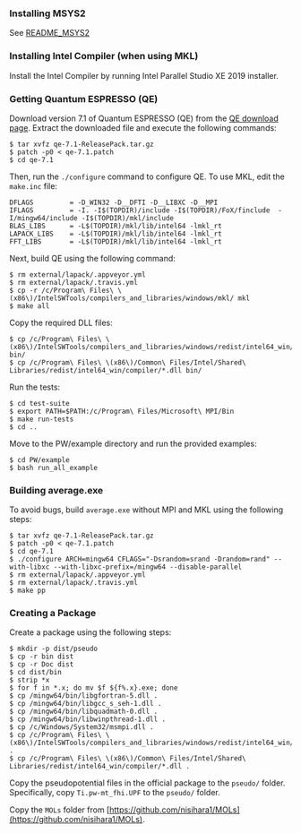 ### Installing MSYS2

See [README_MSYS2](../README_MSYS2.md)

### Installing Intel Compiler (when using MKL)

Install the Intel Compiler by running Intel Parallel Studio XE 2019 installer.

### Getting Quantum ESPRESSO (QE)

Download version 7.1 of Quantum ESPRESSO (QE) from the [QE download page](https://www.quantum-espresso.org/download-page/). Extract the downloaded file and execute the following commands:

```shell
$ tar xvfz qe-7.1-ReleasePack.tar.gz
$ patch -p0 < qe-7.1.patch
$ cd qe-7.1
```

Then, run the `./configure` command to configure QE. To use MKL, edit the `make.inc` file:

```shell
DFLAGS         = -D_WIN32 -D__DFTI -D__LIBXC -D__MPI
IFLAGS         = -I. -I$(TOPDIR)/include -I$(TOPDIR)/FoX/finclude  -I/mingw64/include -I$(TOPDIR)/mkl/include
BLAS_LIBS      = -L$(TOPDIR)/mkl/lib/intel64 -lmkl_rt
LAPACK_LIBS    = -L$(TOPDIR)/mkl/lib/intel64 -lmkl_rt
FFT_LIBS       = -L$(TOPDIR)/mkl/lib/intel64 -lmkl_rt
```

Next, build QE using the following command:

```shell
$ rm external/lapack/.appveyor.yml
$ rm external/lapack/.travis.yml
$ cp -r /c/Program\ Files\ \(x86\)/IntelSWTools/compilers_and_libraries/windows/mkl/ mkl
$ make all
```

Copy the required DLL files:

```shell
$ cp /c/Program\ Files\ \(x86\)/IntelSWTools/compilers_and_libraries/windows/redist/intel64_win/mkl/*.dll bin/
$ cp /c/Program\ Files\ \(x86\)/Common\ Files/Intel/Shared\ Libraries/redist/intel64_win/compiler/*.dll bin/
```

Run the tests:

```shell
$ cd test-suite
$ export PATH=$PATH:/c/Program\ Files/Microsoft\ MPI/Bin
$ make run-tests
$ cd ..
```

Move to the PW/example directory and run the provided examples:

```shell
$ cd PW/example
$ bash run_all_example
```

### Building average.exe

To avoid bugs, build `average.exe` without MPI and MKL using the following steps:

```shell
$ tar xvfz qe-7.1-ReleasePack.tar.gz
$ patch -p0 < qe-7.1.patch
$ cd qe-7.1
$ ./configure ARCH=mingw64 CFLAGS="-Dsrandom=srand -Drandom=rand" --with-libxc --with-libxc-prefix=/mingw64 --disable-parallel
$ rm external/lapack/.appveyor.yml
$ rm external/lapack/.travis.yml
$ make pp
```

### Creating a Package

Create a package using the following steps:

```shell
$ mkdir -p dist/pseudo
$ cp -r bin dist
$ cp -r Doc dist
$ cd dist/bin
$ strip *x
$ for f in *.x; do mv $f ${f%.x}.exe; done
$ cp /mingw64/bin/libgfortran-5.dll .
$ cp /mingw64/bin/libgcc_s_seh-1.dll .
$ cp /mingw64/bin/libquadmath-0.dll .
$ cp /mingw64/bin/libwinpthread-1.dll .
$ cp /c/Windows/System32/msmpi.dll .
$ cp /c/Program\ Files\ \(x86\)/IntelSWTools/compilers_and_libraries/windows/redist/intel64_win/mkl/*.dll .
$ cp /c/Program\ Files\ \(x86\)/Common\ Files/Intel/Shared\ Libraries/redist/intel64_win/compiler/*.dll .
```

Copy the pseudopotential files in the official package to the `pseudo/` folder. Specifically, copy `Ti.pw-mt_fhi.UPF` to the `pseudo/` folder.

Copy the `MOLs` folder from [https://github.com/nisihara1/MOLs](https://github.com/nisihara1/MOLs).

